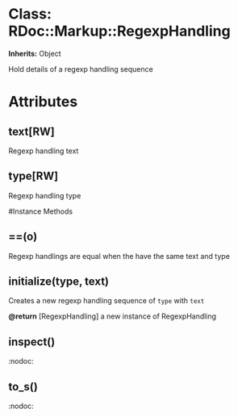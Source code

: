 # Class: RDoc::Markup::RegexpHandling
**Inherits:** Object
    

Hold details of a regexp handling sequence


# Attributes
## text[RW] [](#attribute-i-text)
Regexp handling text

## type[RW] [](#attribute-i-type)
Regexp handling type


#Instance Methods
## ==(o) [](#method-i-==)
Regexp handlings are equal when the have the same text and type

## initialize(type, text) [](#method-i-initialize)
Creates a new regexp handling sequence of `type` with `text`

**@return** [RegexpHandling] a new instance of RegexpHandling

## inspect() [](#method-i-inspect)
:nodoc:

## to_s() [](#method-i-to_s)
:nodoc:

